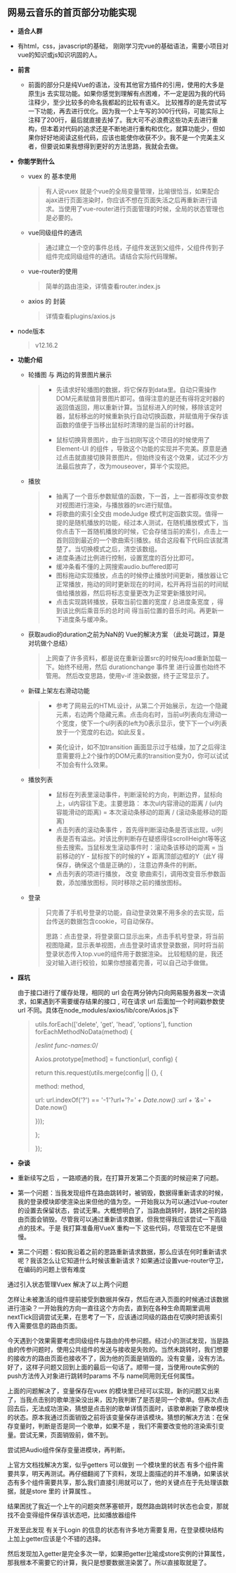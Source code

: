 ## 网易云音乐的首页部分功能实现

+  **适合人群**

  -  有html，css，javascript的基础， 刚刚学习完vue的基础语法，需要小项目对vue的知识或js知识巩固的人。

+ **前言**

  -  前面的部分只是纯Vue的语法，没有其他官方插件的引用，使用的大多是原生js 去实现功能。如果你感觉到理解有点困难，不一定是因为我的代码注释少，至少比较多的命名我都起的比较有语义。
     比较推荐的是先尝试写一下功能，再去进行优化。因为我一个上午写的300行代码，可能实际上注释了200行，最后就直接去掉了。我大可不必浪费这些功夫去进行重构，但本着对代码的追求还是不断地进行重构和优化，就算功能少，但如果你好好地阅读这些代码，应该也能使你收获不少。我不是一个完美主义者，但要说如果我想得到更好的方法思路，我就会去做。

+ **你能学到什么**
  - vuex 的 基本使用
    > 有人说vuex 就是个vue的全局变量管理，比喻很恰当，如果配合ajax进行页面渲染时，你应该不想在页面失活之后再重新进行请求。当使用了vue-router进行页面管理的时候，全局的状态管理也是必要的。

  - vue同级组件的通讯

    > 通过建立一个空的事件总线，子组件发送到父组件，父组件传到子组件完成同级组件的通讯。请结合实际代码理解。

  - vue-router的使用

    > 简单的路由渲染，详情查看router.index.js

  - axios 的 封装

    > 详情查看plugins/axios.js


+ node版本

  > v12.16.2

+ **功能介绍**

  - 轮播图 与 两边的背景图片展示

    > - 先请求好轮播图的数据，将它保存到data里。自动只需操作DOM元素赋值背景图片即可。值得注意的是还有得将定时器的返回值返回，用以重新计算。当鼠标进入的时候，移除该定时器，鼠标移出的时候重新执行自动切换函数，并赋值用于保存该函数的值便于当移出鼠标时清理的是当前的计时器。
    >
    > - 鼠标切换背景图片，由于当初刚写这个项目的时候使用了Element-UI 的组件 ，导致这个功能的实现并不完美。原意是通过点击就直接切换背景图片。但始终没有这个效果，试过不少方法最后放弃了，改为mouseover，算半个实现把。

  - 播放

    > - 抽离了一个音乐参数赋值的函数，下一首，上一首都得改变参数对视图进行渲染，与播放器的src进行赋值。
    > - 将歌曲的索引全交由 modeJudge 模式判定函数实现。值得一提的是随机播放的功能，经过本人测试，在随机播放模式下，当你点击下一首随机播放的时候，它会存储当前的索引，点击上一首则回到最近的一个歌曲索引播放。结合这段看下代码应该就清楚了。当切换模式之后，清空该数组。
    > - 进度条通过比例进行控制，设置宽度的百分比即可。
    > - 缓冲条看不懂的上网搜索audio.buffered即可
    > - 图标拖动实现播放，点击的时候停止播放时间更新，播放器让它正常播放，拖动的同时更新现在的时间，松开再将当前的时间赋值给播放器，然后将标志变量更改为正常更新播放时间。
    > - 点击实现跳转播放，获取当前位置的宽度 / 总进度条宽度 ，得到该比例后乘音乐的总时间 得当前位置的音乐时间。再更新一下进度条与缓冲条。

  - 获取audio的duration之前为NaN的 Vue的解决方案 （此处可跳过，算是对坑做个总结）

    > 上网查了许多资料，都是说在重新设置src的时候先load重新加载一下。始终不经用，然后 durationchange 事件里 进行设置也始终不管用。 然后改变思路，使用v-if 渲染数据，终于正常显示了。

  - 新碟上架左右滑动功能

    > - 参考了网易云的HTML设计，从第二个开始展示，左边一个隐藏元素，右边两个隐藏元素。点击向右时，当前ul列表向左滑动一个宽度，使下一个ul列表的left为0表示显示，使下下一个ul列表放于一个宽度的右边。如此反复。
    >
    > - 美化设计，如不加transition 画面显示过于枯燥，加了之后得注意需要将上2个操作的DOM元素的transition变为0，你可以试试不加会有什么效果。

  - 播放列表

    > - 鼠标在列表里滚动事件，判断滚轮的方向，判断边界，鼠标向上，ul内容往下走。主要思路： 本次ul内容滑动的距离 / (ul内容能滑动的距离)   =  本次滚动条移动的距离 / (滚动条能移动的距离)
    > - 点击列表的滚动条事件 ，首先得判断滚动条是否该出现，ul列表是否有溢出。对该比例判断存在疑惑得往scrollHeight等等这些去搜索。当鼠标发生滚动事件时：滚动条该移动的距离 = 当前移动的Y - 鼠标按下的时候的Y  + 距离顶部边框的Y（此Y 得保存，确保这个值是正确的），注意边界条件的判断。
    > - 点击列表的项进行播放， 改变 歌曲索引，调用改变音乐参数函数，添加播放图标，同时移除之前的播放图标。

  - 登录

    > 只完善了手机号登录的功能，自动登录效果不用多余的去实现，后台传送的数据包含cookie，可自动保存。
    >
    > ​	思路：点击登录，将登录窗口显示出来，点击手机号登录，将当前视图隐藏，显示表单视图，点击登录时请求登录数据，同时将当前登录状态传入top.vue的组件用于数据渲染。 比较粗糙的是，我还没对输入进行校验，如果你想接着完善，可以自己动手做做。

+ **踩坑**

  由于接口进行了缓存处理，相同的 url 会在两分钟内只向网易服务器发一次请求，如果遇到不需要缓存结果的接口 , 可在请求 url 后面加一个时间戳参数使 url 不同。具体在node_modules/axios/lib/core/Axios.js下

  > utils.forEach(['delete', 'get', 'head', 'options'], function forEachMethodNoData(method) {
  >
  >  /*eslint func-names:0*/
  >
  >  Axios.prototype[method] = function(url, config) {
  >
  >   return this.request(utils.merge(config || {}, {
  >
  >    method: method,
  >
  >    url: url.indexOf('?') == '-1'?url+'?_=' + Date.now() :url + '&_=' + Date.now()
  >
  >   }));
  >
  >  };
  >
  > });

+ **杂谈**

- 重新续写之后 ，一路顺通的我，在打算开发第二个页面的时候迎来了问题。
- 第一个问题：当我发现组件在路由跳转时，被销毁，数据得重新请求的时候，我的登录模块即使渲染出来但他的值为空。一开始我以为可以通过Vue-router的设置去保留状态，尝试无果。大概想明白了，当路由跳转时，跳转之前的路由页面会销毁。尽管我可以通过重新请求数据，但我觉得我应该尝试一下高级点的技术。于是 我打算准备用VueX 重构一下 这些代码，尽管现在它不是很慢。

- 第二个问题：假如我沿着之前的思路重新请求数据，那么应该在何时重新请求呢？我该怎么让它知道什么时候该重新请求？如果通过设置vue-router守卫，在编码的问题上很有难度

通过引入状态管理Vuex 解决了以上两个问题

怎样让未被激活的组件提前接受到数据并保存，然后在进入页面的时候通过该数据进行渲染？一开始我的方向一直往这个方向去，直到在各种生命周期里调用nextTick回调尝试无果，在思考了一下，应该通过同级的路由在切换时把该索引传入需要信息的路由页面。



今天遇到个效果需要考虑同级组件与路由的传参问题。经过小的测试发现，当是路由的传参问题时，使用公共组件的发送与接收是失败的。当然未跳转时，我们想要的接收方的路由页面也接收不了，因为他的页面是销毁的。没有变量，没有方法。好了，这样子问题又回到上面的最后一句话了。顺带一提，当使用route实例的push方法传入对象进行跳转时params 不与 name同用则无任何属性。

上面的问题解决了，变量保存在vuex 的模块里已经可以实现，新的问题又出来了，当我点击别的歌单渲染没出来，因为我判断了是否是同一个歌单。但再次点击回去后，无法成功渲染，猜想是点击别的歌单详情页面时，该歌单刷新了歌单模块的状态。原本我通过页面销毁之前将该变量保存进该模块。猜想的解决方法：在保存变量时，判断是否是同一个歌单，如果不是 ，我们不需要改变他的渲染索引变量。尝试无果，页面销毁前，做不到。

尝试把Audio组件保存变量进模块，再判断。

上官方文档找解决方案，似乎getters 可以做到 一个模块里的状态 有多个组件需要共享，明天再测试。再仔细翻阅了下资料，发现上面描述的并不准确，如果该状态有多个组件需要共享，那么我们直接引用就可以了，他的关键点在于先处理该数据，就是store 里的 计算属性.。

结果困扰了我近一个上午的问题突然茅塞顿开，既然路由跳转时状态也会变，那就找不会变得组件保存该状态吧，比如播放器组件

开发至此发现 有关于Login 的信息的状态有许多地方需要复用，在登录模块结构上加上getter应该是个不错的选择。

然后发现加入getter是完全多次一举，如果把getter比喻成store实例的计算属性，那我根本不需要它的计算，我只是想要数据渲染罢了。所以直接取就是了。
